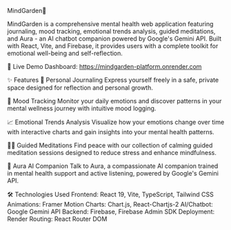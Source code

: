 MindGarden🌿

MindGarden is a comprehensive mental health web application featuring journaling, mood tracking, emotional trends analysis, guided meditations, and Aura - an AI chatbot companion powered by Google's Gemini API. Built with React, Vite, and Firebase, it provides users with a complete toolkit for emotional well-being and self-reflection.

🚀 Live Demo
Dashboard: https://mindgarden-platform.onrender.com

✨ Features
📝 Personal Journaling
Express yourself freely in a safe, private space designed for reflection and personal growth.

🌟 Mood Tracking
Monitor your daily emotions and discover patterns in your mental wellness journey with intuitive mood logging.

📈 Emotional Trends Analysis
Visualize how your emotions change over time with interactive charts and gain insights into your mental health patterns.

🧘‍♀️ Guided Meditations
Find peace with our collection of calming guided meditation sessions designed to reduce stress and enhance mindfulness.

🤖 Aura AI Companion
Talk to Aura, a compassionate AI companion trained in mental health support and active listening, powered by Google's Gemini API.

🛠️ Technologies Used
Frontend:	React 19, Vite, TypeScript, Tailwind CSS
Animations:	Framer Motion
Charts:	Chart.js, React-Chartjs-2
AI/Chatbot:	Google Gemini API
Backend:	Firebase, Firebase Admin SDK
Deployment:	Render 
Routing:	React Router DOM
